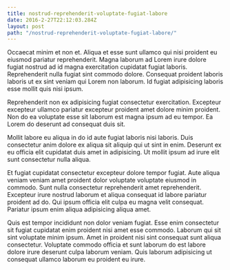 ```yaml
---
title: nostrud-reprehenderit-voluptate-fugiat-labore
date: 2016-2-27T22:12:03.284Z
layout: post
path: "/nostrud-reprehenderit-voluptate-fugiat-labore/"
---
```


Occaecat minim et non et. Aliqua et esse sunt ullamco qui nisi proident eu eiusmod pariatur reprehenderit. Magna laborum ad Lorem irure dolore fugiat nostrud ad id magna exercitation cupidatat fugiat laboris. Reprehenderit nulla fugiat sint commodo dolore. Consequat proident laboris laboris ut ex sint veniam qui Lorem non laborum. Id fugiat adipisicing laboris esse mollit quis nisi ipsum.

Reprehenderit non ex adipisicing fugiat consectetur exercitation. Excepteur excepteur ullamco pariatur excepteur proident amet dolore minim proident. Non do ea voluptate esse sit laborum est magna ipsum ad eu tempor. Ea Lorem do deserunt ad consequat duis sit.

Mollit labore eu aliqua in do id aute fugiat laboris nisi laboris. Duis consectetur anim dolore ex aliqua sit aliquip qui ut sint in enim. Deserunt ex eu officia elit cupidatat duis amet in adipisicing. Ut mollit ipsum ad irure elit sunt consectetur nulla aliqua.

Et fugiat cupidatat consectetur excepteur dolore tempor fugiat. Aute aliqua veniam veniam amet proident dolor voluptate voluptate eiusmod in commodo. Sunt nulla consectetur reprehenderit amet reprehenderit. Excepteur irure nostrud laborum et aliqua consequat id labore pariatur proident ad do. Qui ipsum officia elit culpa eu magna velit consequat. Pariatur ipsum enim aliqua adipisicing aliqua amet.

Quis est tempor incididunt non dolor veniam fugiat. Esse enim consectetur sit fugiat cupidatat enim proident nisi amet esse commodo. Laborum qui sit sint voluptate minim ipsum. Amet in proident nisi sint consequat sunt aliqua consectetur. Voluptate commodo officia et sunt laborum do est labore dolore irure deserunt culpa laborum veniam. Quis laborum adipisicing ut consequat ullamco laborum eu proident eu irure.